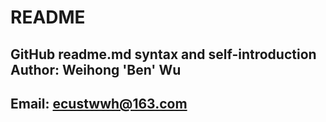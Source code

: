 # README
GitHub readme.md syntax and self-introduction
Author: Weihong 'Ben' Wu <br>
-------
Email: ecustwwh@163.com <br>
-------
